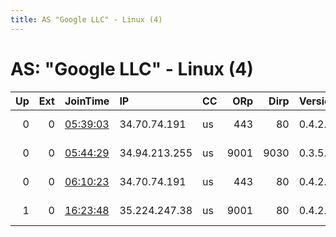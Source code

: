 ```yaml
---
title: AS "Google LLC" - Linux (4)
---
```


# AS: "Google LLC" - Linux (4)

|   Up |   Ext | JoinTime                                                                                            | IP            | CC   |   ORp |   Dirp | Version   | Contact                  | Nickname   |   eFamMembers |
|-----:|------:|:----------------------------------------------------------------------------------------------------|:--------------|:-----|------:|-------:|:----------|:-------------------------|:-----------|--------------:|
|    0 |     0 | [05:39:03](https://metrics.torproject.org/rs.html#details/46070BB19B60EE653420D7237AE8AE92D7EF33E5) | 34.70.74.191  | us   |   443 |     80 | 0.4.2.6   | at le ch tha ler on tele | DontBeEvil |             1 |
|    0 |     0 | [05:44:29](https://metrics.torproject.org/rs.html#details/3CF09EE2BE3BF6DC6F30537865E832C7819A1FB6) | 34.94.213.255 | us   |  9001 |   9030 | 0.3.5.8   | www.badmen.ml tor-relay. | badmen     |             1 |
|    0 |     0 | [06:10:23](https://metrics.torproject.org/rs.html#details/D9831F91982189AB2BE253F98798E704F050E1D0) | 34.70.74.191  | us   |   443 |     80 | 0.4.2.6   | at le ch tha ler on tele | DontBeEvil |             1 |
|    1 |     0 | [16:23:48](https://metrics.torproject.org/rs.html#details/D3F37E0754839D477303B9BF608C16B0AA7A16F8) | 35.224.247.38 | us   |  9001 |     80 | 0.4.2.6   | at le ch tha ler on tele | DontBeEvil |             1 |
